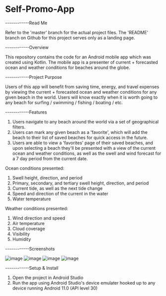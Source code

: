 # Self-Promo-App
------------Read Me

Refer to the 'master' branch for the actual project files. The 'README' branch on Github for this project serves only as a landing page.

------------Overview

This repository contains the code for an Android mobile app which was created using Kotlin. The mobile app is a presenter of current + forecasted ocean and weather conditions for beaches around the globe.

------------Project Purpose

Users of this app will benefit from saving time, energy, and travel expenses by viewing the current + forecasted ocean and weather conditions for any given beach in the world. Users will know exactly when it is worth going to any beach for surfing / swimming / fishing / boating / etc. 

------------Features

1. Users navigate to any beach around the world via a set of geographical filters. 
2. Users can mark any given beach as a 'favorite', which will add the beach to their list of saved beaches for quick access in the future.
3. Users are able to view a 'favorites' page of their saved beaches, and upon selecting a beach they'll be presented with a view of the current ocean and weather conditions, as well as the swell and wind forecast for a 7 day period from the current date.

Ocean conditions presented:
1. Swell height, direction, and period
2. Primary, secondary, and tertiary swell height, direction, and period
3. Current tide, as well as the next tide change
4. Speed and direction of the current in the water
5. Water temperature

Weather conditions presented:
1. Wind direction and speed
2. Air temperature
3. Cloud coverage
4. Visibility
5. Humidity

------------Screenshots

![image](https://user-images.githubusercontent.com/108777490/177685420-f6945385-4dc1-4756-968b-51d30041d722.png)
![image](https://user-images.githubusercontent.com/108777490/177685543-96adf6a7-06de-46df-99b0-43828eaa57e2.png)
![image](https://user-images.githubusercontent.com/108777490/177685564-3a2d5118-df02-45f4-9b6a-027f79884978.png)
![image](https://user-images.githubusercontent.com/108777490/177685608-34049876-8227-4e69-af58-64f64629d759.png)


------------Setup & Install
1. Open the project in Android Studio
2. Run the app using Android Studio's device emulater hooked up to any device running Android 11.0 (API level 30)
